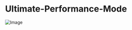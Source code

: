 <p align="center">

# Ultimate-Performance-Mode

![Image](https://github.com/user-attachments/assets/756e7e2b-b9a1-4d52-92d0-3e64f5a35406)
  
